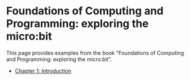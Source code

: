 # Foundations of Computing and Programming: exploring the micro:bit

This page provides examples from the book "Foundations of Computing and Programming: exploring the micro:bit".

* [Chapter 1: Introduction](fcp/ch1)
